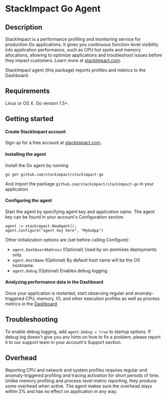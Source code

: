 # StackImpact Go Agent

## Description

StackImpact is a performance profiling and monitoring service for production Go applications. It gives you continuous function-level visibility into application performance, such as CPU hot spots and memory allocations, allowing to optimize applications and troubleshoot issues before they impact customers. Learn more at [stackimpact.com](https://stackimpact.com/).

StackImpact agent (this package) reports profiles and metrics to the Dashboard.


## Requirements

Linux or OS X. Go version 1.5+.


## Getting started

#### Create StackImpact account

Sign up for a free account at [stackimpact.com](https://stackimpact.com/).


#### Installing the agent

Install the Go agent by running

```
go get github.com/stackimpact/stackimpact-go
```

And import the package `github.com/stackimpact/stackimpact-go` in your application.


#### Configuring the agent

Start the agent by specifying agent key and application name. The agent key can be found in your account's Configuration section.

```
agent := stackimpact.NewAgent();
agent.Configure("agent key here", "MyGoApp")
```

Other initialization options are (set before calling Configure):
* `agent.DashboardAddress` (Optional) Used by on-premises deployments only.
* `agent.HostName` (Optional) By default host name will be the OS hostname.
* `agent.Debug` (Optional) Enables debug logging.


#### Analyzing performance data in the Dashboard

Once your application is restarted, start observing regular and anomaly-triggered CPU, memory, IO, and other execution profiles as well as process metrics in the [Dashboard](https://dashboard.stackimpact.com/).


## Troubleshooting

To enable debug logging, add `agent.Debug = true` to startup options. If debug log doesn't give you any hints on how to fix a problem, please report it to our support team in your account's Support section.


## Overhead
Reporting CPU and network and system profiles requires regular and anomaly-triggered profiling and tracing activation for short periods of time. Unlike memory profiling and process-level metric reporting, they produce some overhead when active. The agent makes sure the overhead stays within 2% and has no effect on application in any way.
